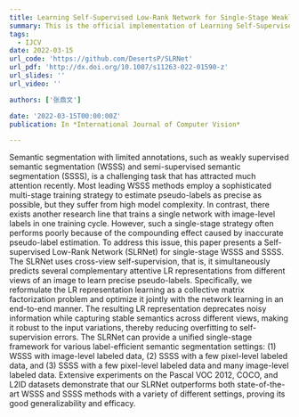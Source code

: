 ```yaml
---
title: Learning Self-Supervised Low-Rank Network for Single-Stage Weakly and Semi-Supervised Semantic Segmentation
summary: This is the official implementation of Learning Self-Supervised Low-Rank Network for Single-Stage Weakly and Semi-Supervised Semantic Segmentation, arXiv, IJCV 2022.
tags:
  - IJCV
date: 2022-03-15
url_code: 'https://github.com/DesertsP/SLRNet'
url_pdf: 'http://dx.doi.org/10.1007/s11263-022-01590-z'
url_slides: ''
url_video: ''

authors: ['张鼎文']

date: '2022-03-15T00:00:00Z'
publication: In *International Journal of Computer Vision*

---
```


Semantic segmentation with limited annotations, such as weakly supervised semantic segmentation (WSSS) and semi-supervised semantic segmentation (SSSS), is a challenging task that has attracted much attention recently. Most leading WSSS methods employ a sophisticated multi-stage training strategy to estimate pseudo-labels as precise as possible, but they suffer from high model complexity. In contrast, there exists another research line that trains a single network with image-level labels in one training cycle. However, such a single-stage strategy often performs poorly because of the compounding effect caused by inaccurate pseudo-label estimation. To address this issue, this paper presents a Self-supervised Low-Rank Network (SLRNet) for single-stage WSSS and SSSS. The SLRNet uses cross-view self-supervision, that is, it simultaneously predicts several complementary attentive LR representations from different views of an image to learn precise pseudo-labels. Specifically, we reformulate the LR representation learning as a collective matrix factorization problem and optimize it jointly with the network learning in an end-to-end manner. The resulting LR representation deprecates noisy information while capturing stable semantics across different views, making it robust to the input variations, thereby reducing overfitting to self-supervision errors. The SLRNet can provide a unified single-stage framework for various label-efficient semantic segmentation settings: (1) WSSS with image-level labeled data, (2) SSSS with a few pixel-level labeled data, and (3) SSSS with a few pixel-level labeled data and many image-level labeled data. Extensive experiments on the Pascal VOC 2012, COCO, and L2ID datasets demonstrate that our SLRNet outperforms both state-of-the-art WSSS and SSSS methods with a variety of different settings, proving its good generalizability and efficacy.